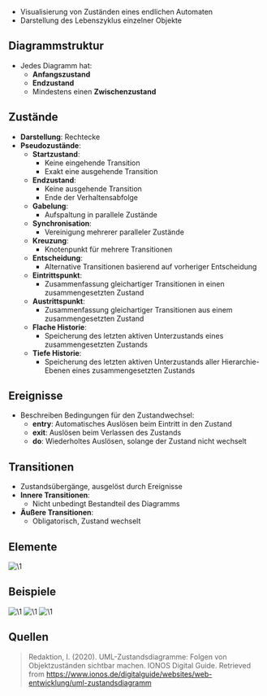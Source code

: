 - Visualisierung von Zuständen eines endlichen Automaten
- Darstellung des Lebenszyklus einzelner Objekte

## Diagrammstruktur
- Jedes Diagramm hat:
  - **Anfangszustand**
  - **Endzustand**
  - Mindestens einen **Zwischenzustand**

## Zustände
- **Darstellung**: Rechtecke
- **Pseudozustände**:
  - **Startzustand**: 
    - Keine eingehende Transition
    - Exakt eine ausgehende Transition
  - **Endzustand**: 
    - Keine ausgehende Transition
    - Ende der Verhaltensabfolge
  - **Gabelung**: 
    - Aufspaltung in parallele Zustände
  - **Synchronisation**: 
    - Vereinigung mehrerer paralleler Zustände
  - **Kreuzung**: 
    - Knotenpunkt für mehrere Transitionen
  - **Entscheidung**: 
    - Alternative Transitionen basierend auf vorheriger Entscheidung
  - **Eintrittspunkt**: 
    - Zusammenfassung gleichartiger Transitionen in einen zusammengesetzten Zustand
  - **Austrittspunkt**: 
    - Zusammenfassung gleichartiger Transitionen aus einem zusammengesetzten Zustand
  - **Flache Historie**: 
    - Speicherung des letzten aktiven Unterzustands eines zusammengesetzten Zustands
  - **Tiefe Historie**: 
    - Speicherung des letzten aktiven Unterzustands aller Hierarchie-Ebenen eines zusammengesetzten Zustands

## Ereignisse
- Beschreiben Bedingungen für den Zustandwechsel:
  - **entry**: Automatisches Auslösen beim Eintritt in den Zustand
  - **exit**: Auslösen beim Verlassen des Zustands
  - **do**: Wiederholtes Auslösen, solange der Zustand nicht wechselt

## Transitionen
- Zustandsübergänge, ausgelöst durch Ereignisse
- **Innere Transitionen**: 
  - Nicht unbedingt Bestandteil des Diagramms
- **Äußere Transitionen**: 
  - Obligatorisch, Zustand wechselt

## Elemente
![\1](attachments/\1)

## Beispiele
![\1](attachments/\1)
![\1](attachments/\1)
![\1](attachments/\1)

## Quellen

> Redaktion, I. (2020). UML-Zustandsdiagramme: Folgen von Objektzuständen sichtbar machen. IONOS Digital Guide. Retrieved from https://www.ionos.de/digitalguide/websites/web-entwicklung/uml-zustandsdiagramm